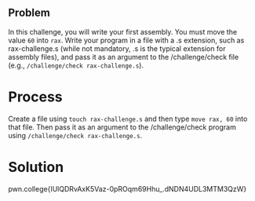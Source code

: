 ## Problem

In this challenge, you will write your first assembly. You must move the value `60` into `rax`. Write your program in a file with a .s extension, such as rax-challenge.s (while not mandatory, .s is the typical extension for assembly files), and pass it as an argument to the /challenge/check file (e.g., `/challenge/check rax-challenge.s`).

# Process

Create a file using `touch rax-challenge.s` and then type `move rax, 60` into that file. Then pass it as an argument to the /challenge/check program using `/challenge/check rax-challenge.s`.

# Solution

pwn.college{IUlQDRvAxK5Vaz-0pROqm69Hhu\_.dNDN4UDL3MTM3QzW}
